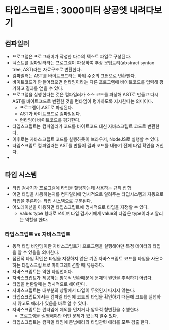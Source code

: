 # 타입스크립트 : 3000미터 상공엣 내려다보기

## 컴파일러

- 프로그램은 프로그래머가 작성한 다수의 텍스트 파일로 구성된다.
- 텍스트를 컴파일러라는 프로그램이 파싱하여 추상 문법트리(abstract syntax tree, AST)라는 자료구조로 변환한다.
- 컴파일러는 AST를 바이트코드라는 하위 수준의 표현으로 변환한다.
- 바이트코드가 만들어졌으면 런타임이라는 다른 프로그램에 바이트코드를 입력해 평가하고 결과를 얻을 수 있다.
- 프로그램을 실행한다는 것은 컴파일러가 소스 코드를 파싱해 AST로 만들고 다시 AST를 바이트코드로 변환한 것을 런타임이 평가하도록 지시한다는 의미이다.
  - 프로그램이 AST로 파싱된다.
  - AST가 바이트코드로 컴파일된다.
  - 런타임이 바이트코드를 평가한다.
- 타입스크립트는 컴파일러가 코드를 바이트코드 대신 자바스크립트 코드로 변환한다.
- 이후로는 자바스크립트 코드를 실행하듯이 브라우저, NodeJS로 실행할 수 있다.
- 타입스크립트 컴파일러는 AST를 만들어 결과 코드를 내놓기 전에 타입 확인을 거친다.
-

## 타입 시스템

- 타입 검사기가 프로그램에 타입을 할당하는데 사용하는 규칙 집합
- 어떤 타입을 사용하는지를 컴파일러에 명시적으로 알려주는 타입시스템과 자동으로 타입을 추론하는 타입 시스템으로 구분된다.
- 어노테이션을 이용하면 타입스크립트에 명시적으로 타입을 지정할 수 있다.
  - value: type 형태로 쓰이며 타입 검사기에게 value의 타입은 type이라고 알리는 역할을 한다.

### 타입스크립트 vs 자바스크립트

- 동적 타입 바인딩이란 자바스크립트가 프로그램을 실행해야만 특정 데이터의 타입을 알 수 있을을 의미한다.
- 점진적 타입 확인은 타입을 지정하지 않은 기존 자바스크립트 코드를 타입을 사욧ㅇ하는 타입스크립트로 마이그레이션할 때 유용하다.
- 자바스크립트는 약한 타입언어다.
- 자바스크립트가 제공하는 암묵적 변환때문에 문제의 원인을 추적하기 어렵다.
- 타입을 변환할때는 명시적으로 해야한다.
- 자바스크립트는 대부분의 상황에서 타입이 무엇인지 따지지 않는다.
- 타입스크립트에서는 컴파일 타임에 코드의 타입을 확인하기 때문에 코드를 실행하지 않고도 에러가 있음을 바로 알 수 있다.
- 자바스크립트는 런타임에 예외를 던지거나 암묵적 형변환을 수행한다.
  - 프로그램을 실행해야만 어떤 문제가 있는지 알수 있다.
- 타입스크립트는 컴파일 타임에 문법에러와 타입관련 에러를 모두 검출 한다.
